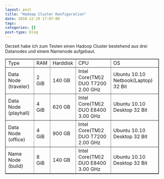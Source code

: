 ```yaml
---
layout: post
title: "Hadoop Cluster Konfiguration"
date: 2010-12-29 17:07:00
tags: 
categories: []
post-type: blog
---
```

Derzeit habe ich zum Testen einen Hadoop Cluster bestehend aus drei Datanodes und einem Namenode aufgebaut.
<table border="1">
<tr>
  <td>Type</td>
  <td>RAM</td>
  <td>Harddisk</td>
  <td>CPU</td>
  <td>OS</td>
</tr>
<tr>
  <td>Data Node (traveler)</td>
  <td>2 GiB</td>
  <td>140 GB</td>
  <td>Intel Core(TM)2 DUO T7200 2.00 GHz</td>
  <td>Ubuntu 10.10 Netbook(Laptop) 32 Bit</td>
</tr>
<tr>
  <td>Data Node (playhall)</td>
  <td>4 GiB</td>
  <td>620 GB</td>
  <td>Intel Core(TM)2 DUO E8400 3.00 GHz</td>
  <td>Ubuntu 10.10 Desktop 32 Bit</td>
</tr>
<tr>
  <td>Data Node (office)</td>
  <td>4 GiB</td>
  <td>900 GB</td>
  <td>Intel Core(TM)2 DUO T7200 2.00 GHz</td>
  <td>Ubuntu 10.10 Desktop 32 Bit</td>
</tr>
<tr>
  <td>Name Node (build)</td>
  <td>8 GiB</td>
  <td>140 GB</td>
  <td>Intel Core(TM)2 DUO E8400 3.00 GHz</td>
  <td>Ubuntu 10.10 Desktop 32 Bit</td>
</tr>
</table>
